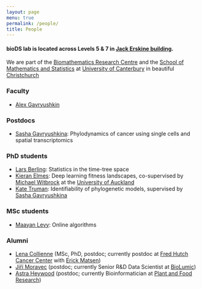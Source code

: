 ```yaml
---
layout: page
menu: true
permalink: /people/
title: People
---
```



#### bioDS lab is located across Levels 5 & 7 in [Jack Erskine building](https://goo.gl/maps/nmr6eneSwTB84hhr6).
We are part of the [Biomathematics Research Centre](https://www.canterbury.ac.nz/engineering/schools/mathematics-statistics/our-research/bio/contact-us/) and the [School of Mathematics and Statistics](https://www.canterbury.ac.nz/engineering/schools/mathematics-statistics/) at [University of Canterbury](https://www.canterbury.ac.nz/) in beautiful [Christchurch](https://www.christchurchnz.com/)


### Faculty

- [Alex Gavryushkin](/alex/)


### Postdocs

- [Sasha Gavryushkina](http://alexandra.gavruskin.com/): Phylodynamics of cancer using single cells and spatial transcriptomics


### PhD students

- [Lars Berling](https://github.com/Lars-B): Statistics in the time-tree space
- [Kieran Elmes](/kieran/): Deep learning fitness landscapes, co-supervised by [Michael Witbrock](http://www.science.auckland.ac.nz/people/profile/m-witbrock) at the [University of Auckland](https://www.auckland.ac.nz/en/science/about-the-faculty/school-of-computer-science.html)
- [Kate Truman](/kate/): Identifiability of phylogenetic models, supervised by [Sasha Gavryushkina](http://alexandra.gavruskin.com/)


### MSc students

- [Maayan Levy](https://techblog.nz/1906-New-Zealand-team-gains-a-bronze-at-the-International-Olympiad-in-Informatics): Online algorithms


### Alumni

- [Lena Collienne](https://www.lenacoll.de/) (MSc, PhD, postdoc; currently postdoc at [Fred Hutch Cancer Center](https://www.fredhutch.org/en.html) with [Erick Matsen](https://matsen.fhcrc.org/))
- [Jiří Moravec](https://www.linkedin.com/in/ji%C5%99%C3%AD-moravec-2a104815b/) (postdoc; currently Senior R&D Data Scientist at [BioLumic](https://www.biolumic.com/))
- [Astra Heywood](https://www.linkedin.com/in/astra-heywood-a43229163/) (postdoc; currently Bioinformatician at [Plant and Food Research](https://careers.sciencenewzealand.org/plant-and-food-research/about-us))
